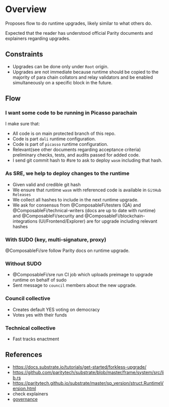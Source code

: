 # Overview

Proposes flow to do runtime upgrades, likely similar to what others do.

Expected that the reader has understood official Parity documents and explainers regarding upgrades.

## Constraints

- Upgrades can be done only under `Root` origin.
- Upgrades are not immediate because runtime should be copied to the majority of para chain collators and relay validators and be enabled simultaneously on a specific block in the future.

## Flow

### I want some code to be running in Picasso parachain

I make sure that:

- All code is on main protected branch of this repo.
- Code is part `dali` runtime configuration.
- Code is part of `picasso` runtime configuration.
- Relevant(see other documents regarding acceptance criteria) preliminary checks, tests, and audits passed for added code.
- I send git commit hash to #sre to ask to deploy `wasm` including that hash.

### As SRE, we help to deploy changes to the runtime

- Given valid and credible git hash
- We ensure that runtime `wasm` with referenced code is available in `GitHub Releases`
- We collect all hashes to include in the next runtime upgrade.
- We ask for consensus from @ComposableFi/testers (QA) and @ComposableFi/technical-writers (docs are up to date with runtime) and @ComposableFi/security and @ComposableFi/blockchain-integrations (UI/Frontend/Explorer) are for upgrade including relevant hashes

### With SUDO (key, multi-signature, proxy)

@ComposableFi/sre follow Parity docs on runtime upgrade.

### Without SUDO

- @ComposableFi/sre run CI job which uploads preimage to upgrade runtime on behalf of sudo
- Sent message to `council` members about the new upgrade.

### Council collective

- Creates default YES voting on democracy
- Votes yes with their funds

### Technical collective

- Fast tracks enactment

## References

- <https://docs.substrate.io/tutorials/get-started/forkless-upgrade/>
- <https://github.com/paritytech/substrate/blob/master/frame/system/src/lib.rs>
- <https://paritytech.github.io/substrate/master/sp_version/struct.RuntimeVersion.html>
- check explainers
- [governance](../doc/governance.md)
